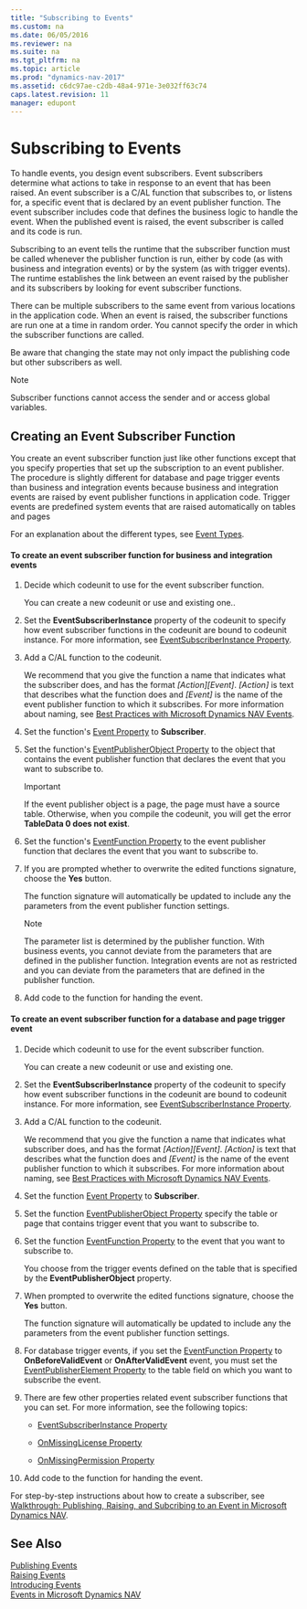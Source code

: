 ```yaml
---
title: "Subscribing to Events"
ms.custom: na
ms.date: 06/05/2016
ms.reviewer: na
ms.suite: na
ms.tgt_pltfrm: na
ms.topic: article
ms.prod: "dynamics-nav-2017"
ms.assetid: c6dc97ae-c2db-48a4-971e-3e032ff63c74
caps.latest.revision: 11
manager: edupont
---
```

# Subscribing to Events
To handle events, you design event subscribers. Event subscribers determine what actions to take in response to an event that has been raised. An event subscriber is a C/AL function that subscribes to, or listens for, a specific event that is declared by an event publisher function. The event subscriber includes code that defines the business logic to handle the event. When the published event is raised, the event subscriber is called and its code is run.  

 Subscribing to an event tells the runtime that the subscriber function must be called whenever the publisher function is run, either by code \(as with business and integration events\) or by the system \(as with trigger events\). The runtime establishes the link between an event raised by the publisher and its subscribers by looking for event subscriber functions.  

 There can be multiple subscribers to the same event from various locations in the application code. When an event is raised, the subscriber functions are run one at a time in random order. You cannot specify the order in which the subscriber functions are called.  

 Be aware that changing the state may not only impact the publishing code but other subscribers as well.  

> [!NOTE]  
>  Subscriber functions cannot access the sender and or access global variables.  

## Creating an Event Subscriber Function  
 You create an event subscriber function just like other functions except that you specify properties that set up the subscription to an event publisher. The procedure is slightly different for database and page trigger events than business and integration events because business and integration events are raised by event publisher functions in application code. Trigger events are predefined system events that are raised automatically on tables and pages  

 For an explanation about the different types, see [Event Types](Event-Types.md).  

#### To create an event subscriber function for business and integration events  

1.  Decide which codeunit to use for the event subscriber function.  

     You can create a new codeunit or use and existing one..  

2.  Set the **EventSubscriberInstance** property of the codeunit to specify how event subscriber functions in the codeunit are bound to codeunit instance. For more information, see [EventSubscriberInstance Property](EventSubscriberInstance-Property.md).  

3.  Add a C/AL function to the codeunit.  

     We recommend that you give the function a name that indicates what the subscriber does, and has the format *\[Action\]\[Event\]*. *\[Action\]* is text that describes what the function does and *\[Event\]* is the name of the event publisher function to which it subscribes. For more information about naming, see [Best Practices with Microsoft Dynamics NAV Events](Best-Practices-with-Microsoft-Dynamics-NAV-Events.md).  

4.  Set the function's [Event Property](Event-Property.md) to **Subscriber**.  

5.  Set the function's [EventPublisherObject Property](EventPublisherObject-Property.md) to the object that contains the event publisher function that declares the event that you want to subscribe to.

    >[!IMPORTANT]  
    >If the event publisher object is a page, the page must have a source table. Otherwise, when you compile the codeunit, you will get the error **TableData 0 does not exist**.

6.  Set the function's [EventFunction Property](EventFunction-Property.md) to the event publisher function that declares the event that you want to subscribe to.  

7.  If you are prompted whether to overwrite the edited functions signature, choose the **Yes** button.  

     The function signature will automatically be updated to include any the parameters from the event publisher function settings.  

    > [!NOTE]  
    >  The parameter list is determined by the publisher function. With business events, you cannot deviate from the parameters that are defined in the publisher function. Integration events are not as restricted and you can deviate from the parameters that are defined in the publisher function.  

8.  Add code to the function for handing the event.  

#### To create an event subscriber function for a database and page trigger event  

1.  Decide which codeunit to use for the event subscriber function.  

     You can create a new codeunit or use and existing one.  

2.  Set the **EventSubscriberInstance** property of the codeunit to specify how event subscriber functions in the codeunit are bound to codeunit instance. For more information, see [EventSubscriberInstance Property](EventSubscriberInstance-Property.md).  

3.  Add a C/AL function to the codeunit.  

     We recommend that you give the function a name that indicates what subscriber does, and has the format *\[Action\]\[Event\]*. *\[Action\]* is text that describes what the function does and *\[Event\]* is the name of the event publisher function to which it subscribes. For more information about naming, see [Best Practices with Microsoft Dynamics NAV Events](Best-Practices-with-Microsoft-Dynamics-NAV-Events.md).  

4.  Set the function [Event Property](Event-Property.md) to **Subscriber**.  

5.  Set the function [EventPublisherObject Property](EventPublisherObject-Property.md) specify the table or page that contains trigger event that you want to subscribe to.  

6.  Set the function [EventFunction Property](EventFunction-Property.md) to the event that you want to subscribe to.  

     You choose from the trigger events defined on the table that is specified by the **EventPublisherObject** property.  

7.  When prompted to overwrite the edited functions signature, choose the **Yes** button.  

     The function signature will automatically be updated to include any the parameters from the event publisher function settings.  

8.  For database trigger events, if you set the [EventFunction Property](EventFunction-Property.md) to **OnBeforeValidEvent** or **OnAfterValidEvent** event, you must set the [EventPublisherElement Property](EventPublisherElement-Property.md) to the table field on which you want to subscribe the event.  

9. There are few other properties related event subscriber functions that you can set. For more information, see the following topics:  

    -   [EventSubscriberInstance Property](EventSubscriberInstance-Property.md)  

    -   [OnMissingLicense Property](OnMissingLicense-Property.md)  

    -   [OnMissingPermission Property](OnMissingPermission-Property.md)  

10. Add code to the function for handing the event.  

 For step-by-step instructions about how to create a subscriber, see [Walkthrough: Publishing, Raising, and Subcribing to an Event in Microsoft Dynamics NAV](Walkthrough--Publishing--Raising--and-Subcribing-to-an-Event-in-Microsoft-Dynamics-NAV.md).  

## See Also  
 [Publishing Events](Publishing-Events.md)   
 [Raising Events](Raising-Events.md)   
 [Introducing Events](Introducing-Events.md)   
 [Events in Microsoft Dynamics NAV](Events-in-Microsoft-Dynamics-NAV.md)
